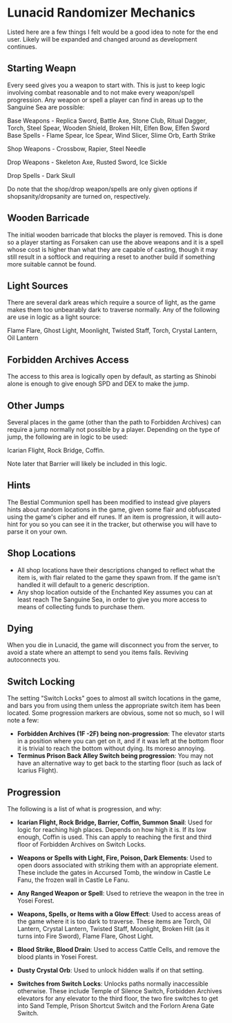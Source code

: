 # Lunacid Randomizer Mechanics

Listed here are a few things I felt would be a good idea to note for the end user.  Likely will be expanded and changed around as development continues.

## Starting Weapn

Every seed gives you a weapon to start with.  This is just to keep logic involving combat reasonable and to not make every weapon/spell progression.  Any weapon or spell a player can find in areas up to the Sanguine Sea are possible:

Base Weapons - Replica Sword, Battle Axe, Stone Club, Ritual Dagger, Torch, Steel Spear, Wooden Shield, Broken Hilt, Elfen Bow, Elfen Sword
Base Spells - Flame Spear, Ice Spear, Wind Slicer, Slime Orb, Earth Strike

Shop Weapons - Crossbow, Rapier, Steel Needle

Drop Weapons - Skeleton Axe, Rusted Sword, Ice Sickle

Drop Spells - Dark Skull

Do note that the shop/drop weapon/spells are only given options if shopsanity/dropsanity are turned on, respectively.

## Wooden Barricade

The initial wooden barricade that blocks the player is removed.  This is done so a player starting as Forsaken can use the above weapons and it is a spell whose cost is higher than what they are capable of casting, though it may still result in a softlock and requiring a reset to another build if something more suitable cannot be found.

## Light Sources

There are several dark areas which require a source of light, as the game makes them too unbearably dark to traverse normally.  Any of the following are use in logic as a light source:

Flame Flare, Ghost Light, Moonlight, Twisted Staff, Torch, Crystal Lantern, Oil Lantern


## Forbidden Archives Access

The access to this area is logically open by default, as starting as Shinobi alone is enough to give enough SPD and DEX to make the jump.

## Other Jumps

Several places in the game (other than the path to Forbidden Archives) can require a jump normally not possible by a player.  Depending on the type of jump, the following are in logic to be used: 

Icarian Flight, Rock Bridge, Coffin.

Note later that Barrier will likely be included in this logic.

## Hints

The Bestial Communion spell has been modified to instead give players hints about random locations in the game, given some flair and obfuscated using the game's cipher and elf runes.  If an item is progression, it will auto-hint for you so you can see it in the tracker, but otherwise you will have to parse it on your own.

## Shop Locations

- All shop locations have their descriptions changed to reflect what the item is, with flair related to the game they spawn from.  If the game isn't handled it will default to a generic description.
- Any shop location outside of the Enchanted Key assumes you can at least reach The Sanguine Sea, in order to give you more access to means of collecting funds to purchase them.

## Dying

When you die in Lunacid, the game will disconnect you from the server, to avoid a state where an attempt to send you items fails.  Reviving autoconnects you.

## Switch Locking

The setting "Switch Locks" goes to almost all switch locations in the game, and bars you from using them unless the appropriate switch item has been located.  Some progression markers are obvious, some not so much, so I will note a few:

- **Forbidden Archives (1F -2F) being non-progression**: The elevator starts in a position where you can get on it, and if it was left at the bottom floor it is trivial to reach the bottom without dying.  Its moreso annoying.
- **Terminus Prison Back Alley Switch being progression**: You may not have an alternative way to get back to the starting floor (such as lack of Icarius Flight).

## Progression

The following is a list of what is progression, and why:

- **Icarian Flight, Rock Bridge, Barrier, Coffin, Summon Snail**: Used for logic for reaching high places.  Depends on how high it is.  If its low enough, Coffin is used.  This can apply to reaching the first and third floor of Forbidden Archives on Switch Locks.

- **Weapons or Spells with Light, Fire, Poison, Dark Elements**: Used to open doors associated with striking them with an appropriate element.  These include the gates in Accursed Tomb, the window in Castle Le Fanu, the frozen wall in Castle Le Fanu.

- **Any Ranged Weapon or Spell**: Used to retrieve the weapon in the tree in Yosei Forest.

- **Weapons, Spells, or Items with a Glow Effect**: Used to access areas of the game where it is too dark to traverse.  These items are Torch, Oil Lantern, Crystal Lantern, Twisted Staff, Moonlight, Broken Hilt (as it turns into Fire Sword), Flame Flare, Ghost Light.

- **Blood Strike, Blood Drain**: Used to access Cattle Cells, and remove the blood plants in Yosei Forest.

- **Dusty Crystal Orb**: Used to unlock hidden walls if on that setting.

- **Switches from Switch Locks**: Unlocks paths normally inaccessible otherwise.  These include Temple of Silence Switch, Forbidden Archives elevators for any elevator to the third floor, the two fire switches to get into Sand Temple, Prison Shortcut Switch and the Forlorn Arena Gate Switch.